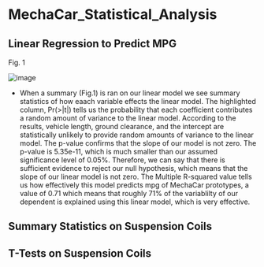 # MechaCar_Statistical_Analysis
  
## Linear Regression to Predict MPG
Fig. 1

![image](https://user-images.githubusercontent.com/70069730/135547683-dc1a810b-1036-4e9c-b0ab-9cb7b70848b9.png)

- When a summary (Fig.1) is ran on our linear model we see summary statistics of how eaach variable effects the linear model. The highlighted column, Pr(>|t|) tells us the probability that each coefficient contributes a random amount of variance to the linear model. According to the results, vehicle length, ground clearance, and the intercept are statistically unlikely to provide random amounts of variance to the linear model. The p-value confirms that the slope of our model is not zero. The p-value is 5.35e-11, which is much smaller than our assumed significance level of 0.05%. Therefore, we can say that there is sufficient evidence to reject our null hypothesis, which means that the slope of our linear model is not zero. The Multiple R-squared value tells us how effectively this model predicts mpg of MechaCar prototypes, a value of 0.71 which means that roughly 71% of the variablilty of our dependent is explained using this linear model, which is very effective.


## Summary Statistics on Suspension Coils

## T-Tests on Suspension Coils
